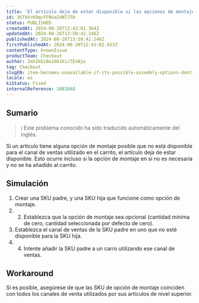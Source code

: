 ```yaml
---
title: 'El artículo deja de estar disponible si las opciones de montaje posibles no coinciden con el canal de venta del carrito.'
id: 36TbVrK9qcFFNUaIdN7JTH
status: PUBLISHED
createdAt: 2024-08-20T12:43:01.364Z
updatedAt: 2024-08-26T13:50:42.246Z
publishedAt: 2024-08-26T13:50:42.246Z
firstPublishedAt: 2024-08-20T12:43:02.653Z
contentType: knownIssue
productTeam: Checkout
author: 2mXZkbi0oi061KicTExNjo
tag: Checkout
slugEN: item-becomes-unavailable-if-its-possible-assembly-options-dont-match-the-cart-sales-channel
locale: es
kiStatus: Fixed
internalReference: 1083848
---
```


## Sumario

>ℹ️ Este problema conocido ha sido traducido automáticamente del inglés.


Si un artículo tiene alguna opción de montaje posible que no está disponible para el canal de ventas utilizado en el carrito, el artículo deja de estar disponible.
Esto ocurre incluso si la opción de montaje en sí no es necesaria y no se ha añadido al carrito.



## Simulación



1. Crear una SKU padre, y una SKU hija que funcione como opción de montaje.
2. 2. Establezca que la opción de montaje sea opcional (cantidad mínima de cero, cantidad seleccionada por defecto de cero).
3. Establezca el canal de ventas de la SKU padre en uno que no esté disponible para la SKU hija.
4. 4. Intente añadir la SKU padre a un carro utilizando ese canal de ventas.



## Workaround


Si es posible, asegúrese de que las SKU de opción de montaje coinciden con todos los canales de venta utilizados por sus artículos de nivel superior.




